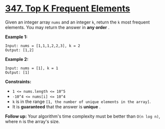 # [347. Top K Frequent Elements](https://leetcode.com/problems/top-k-frequent-elements/)

Given an integer array `nums` and an integer `k`, return the `k` most frequent elements. You may return the answer in **any order** .

**Example 1:**

```
Input: nums = [1,1,1,2,2,3], k = 2
Output: [1,2]
```

**Example 2:**

```
Input: nums = [1], k = 1
Output: [1]
```

**Constraints:**

- `1 <= nums.length <= 10^5`
- `-10^4 <= nums[i] <= 10^4`
- `k` is in the range `[1, the number of unique elements in the array]`.
- It is **guaranteed**  that the answer is **unique** .

**Follow up:**  Your algorithm's time complexity must be better than `O(n log n)`, where n is the array's size.